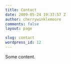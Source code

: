 ```yaml
---
title: Contact
date: 2009-05-24 19:37:57 Z
author: cherrywinklemoore
comments: false
layout: page

slug: contact
wordpress_id: 12
---
```


Some content. 